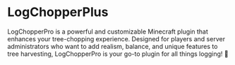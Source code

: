 # LogChopperPlus
LogChopperPro is a powerful and customizable Minecraft plugin that enhances your tree-chopping experience. Designed for players and server administrators who want to add realism, balance, and unique features to tree harvesting, LogChopperPro is your go-to plugin for all things logging! 🌳
